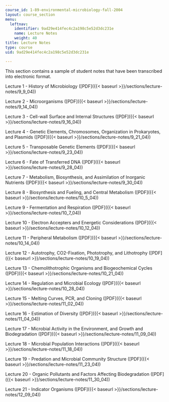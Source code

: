 ```yaml
---
course_id: 1-89-environmental-microbiology-fall-2004
layout: course_section
menu:
  leftnav:
    identifier: 9ad29e414fec4c2a198c5e52d3dc231e
    name: Lecture Notes
    weight: 40
title: Lecture Notes
type: course
uid: 9ad29e414fec4c2a198c5e52d3dc231e

---
```


This section contains a sample of student notes that have been transcribed into electronic format.

Lecture 1 - History of Microbiology ([PDF]({{< baseurl >}}/sections/lecture-notes/9_9_04))

Lecture 2 - Microorganisms ([PDF]({{< baseurl >}}/sections/lecture-notes/9_14_04))

Lecture 3 - Cell-wall Surface and Internal Structures ([PDF]({{< baseurl >}}/sections/lecture-notes/9_16_04))

Lecture 4 - Genetic Elements, Chromosomes, Organization in Prokaryotes, and Plasmids ([PDF]({{< baseurl >}}/sections/lecture-notes/9_21_04))

Lecture 5 - Transposable Genetic Elements ([PDF]({{< baseurl >}}/sections/lecture-notes/9_23_04))

Lecture 6 - Fate of Transferred DNA ([PDF]({{< baseurl >}}/sections/lecture-notes/9_28_04))

Lecture 7 - Metabolism, Biosynthesis, and Assimilation of Inorganic Nutrients ([PDF]({{< baseurl >}}/sections/lecture-notes/9_30_04))

Lecture 8 - Biosynthesis and Fueling, and Central Metabolism ([PDF]({{< baseurl >}}/sections/lecture-notes/10_5_04))

Lecture 9 - Fermentation and Respiration ([PDF]({{< baseurl >}}/sections/lecture-notes/10_7_04))

Lecture 10 - Electron Accepters and Energetic Considerations ([PDF]({{< baseurl >}}/sections/lecture-notes/10_12_04))

Lecture 11 - Peripheral Metabolism ([PDF]({{< baseurl >}}/sections/lecture-notes/10_14_04))

Lecture 12 - Autotrophy, CO2\-Fixation, Phototrophy, and Lithotrophy ([PDF]({{< baseurl >}}/sections/lecture-notes/10_19_04))

Lecture 13 - Chemolithotrophic Organisms and Biogeochemical Cycles ([PDF]({{< baseurl >}}/sections/lecture-notes/10_21_04))

Lecture 14 - Regulation and Microbial Ecology ([PDF]({{< baseurl >}}/sections/lecture-notes/10_28_04))

Lecture 15 - Melting Curves, PCR, and Cloning ([PDF]({{< baseurl >}}/sections/lecture-notes/11_02_04))

Lecture 16 - Estimation of Diversity ([PDF]({{< baseurl >}}/sections/lecture-notes/11_04_04))

Lecture 17 - Microbial Activity in the Environment, and Growth and Biodegradation ([PDF]({{< baseurl >}}/sections/lecture-notes/11_09_04))

Lecture 18 - Microbial Population Interactions ([PDF]({{< baseurl >}}/sections/lecture-notes/11_18_04))

Lecture 19 - Predation and Microbial Community Structure ([PDF]({{< baseurl >}}/sections/lecture-notes/11_23_04))

Lecture 20 - Organic Pollutants and Factors Affecting Biodegradation ([PDF]({{< baseurl >}}/sections/lecture-notes/11_30_04))

Lecture 21 - Indicator Organisms ([PDF]({{< baseurl >}}/sections/lecture-notes/12_09_04))